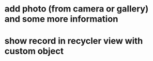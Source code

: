 # add photo (from camera or gallery) and some more information
# show record in recycler view with custom object
